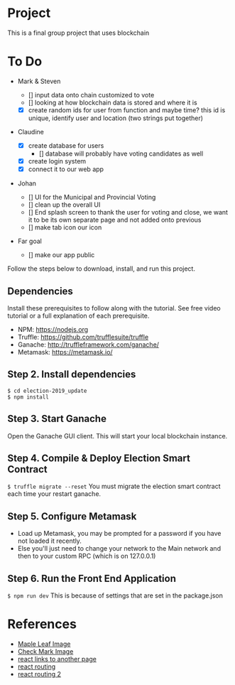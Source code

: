 # Project

This is a final group project that uses blockchain

# To Do
- Mark & Steven
    - [] input data onto chain customized to vote
    - [] looking at how blockchain data is stored and where it is
    - [x] create random ids for user from function and maybe time? this id is unique, identify user and location (two strings put together)
- Claudine
    - [x] create database for users
        - [] database will probably have voting candidates as well
    - [x] create login system
    - [x] connect it to our web app
- Johan
    - [] UI for the Municipal and Provincial Voting
    - [] clean up the overall UI
    - [] End splash screen to thank the user for voting and close, we want it to be its own separate page and not added onto previous
    - [] make tab icon our icon

- Far goal
    - [] make our app public


Follow the steps below to download, install, and run this project.

## Dependencies
Install these prerequisites to follow along with the tutorial. See free video tutorial or a full explanation of each prerequisite.
- NPM: https://nodejs.org
- Truffle: https://github.com/trufflesuite/truffle
- Ganache: http://truffleframework.com/ganache/
- Metamask: https://metamask.io/

## Step 2. Install dependencies
```
$ cd election-2019_update
$ npm install
```
## Step 3. Start Ganache
Open the Ganache GUI client. This will start your local blockchain instance.

## Step 4. Compile & Deploy Election Smart Contract
`$ truffle migrate --reset`
You must migrate the election smart contract each time your restart ganache.

## Step 5. Configure Metamask
- Load up Metamask, you may be prompted for a password if you have not loaded it recently.
- Else you'll just need to change your network to the Main network and then to your custom RPC (which is on 127.0.0.1)

## Step 6. Run the Front End Application
`$ npm run dev`
This is because of settings that are set in the package.json


# References
- [Maple Leaf Image](https://www.google.com/url?sa=i&source=images&cd=&ved=2ahUKEwigp5eCjbLnAhXJjp4KHbThAY8QjRx6BAgBEAQ&url=https%3A%2F%2Fen.wikipedia.org%2Fwiki%2FFile%3AMaple_leaf_--_Liberal.svg&psig=AOvVaw361coCyzDhp55neyhPCy6y&ust=1580706576053742)
- [Check Mark Image](https://www.google.com/url?sa=i&source=images&cd=&ved=2ahUKEwj4y4igjbLnAhXZJzQIHZnvAVIQjRx6BAgBEAQ&url=https%3A%2F%2Fsnorkelandstudy.org%2Feligibility-awards%2Fcheck-mark%2F&psig=AOvVaw00pcX2Ttrv30R2Zce4Qsf2&ust=1580706639856498)
- [react links to another page](https://reacttraining.com/react-router/web/guides/quick-start)
- [react routing](https://www.golangprograms.com/how-to-create-simple-react-router-to-navigate-multiple-pages.html)
- [react routing 2](https://reacttraining.com/react-router/web/api/Route)